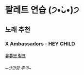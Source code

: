 # 팔레트 연습 (੭•̀ᴗ•̀)੭
## 노래 추천
###  X Ambassadors - HEY CHILD
#### [유튜브 링크](https://www.youtube.com/watch?v=ZaTVVDLWjCY)
###### ~산만함 주의~
